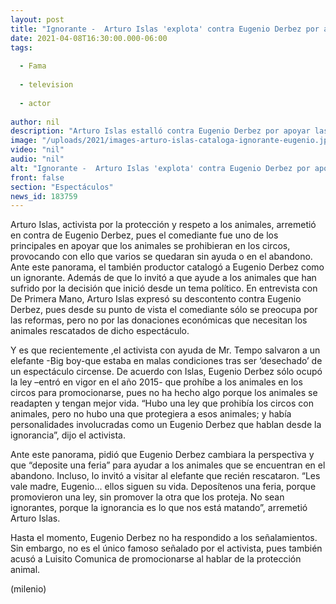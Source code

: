 ```yaml
---
layout: post
title: "Ignorante -  Arturo Islas 'explota' contra Eugenio Derbez por apoyar prohibición de animales en circos"
date: 2021-04-08T16:30:00.000-06:00
tags:
  
  - Fama
  
  - television
  
  - actor
  
author: nil
description: "Arturo Islas estalló contra Eugenio Derbez por apoyar las leyes desde la ignorancia; pidió que investiguen antes de dejar al abandono a los animales. Esto tras rescatar un elefante afectado por la ley que prohíbe los animales en circos: les vale mad."
image: "/uploads/2021/images-arturo-islas-cataloga-ignorante-eugenio.jpg"
video: "nil"
audio: "nil"
alt: "Ignorante -  Arturo Islas 'explota' contra Eugenio Derbez por apoyar prohibición de animales en circos"
front: false
section: "Espectáculos"
news_id: 183759
---
```


Arturo Islas, activista por la protección y respeto a los animales, arremetió en contra de Eugenio Derbez, pues el comediante fue uno de los principales en apoyar que los animales se prohibieran en los circos, provocando con ello que varios se quedaran sin ayuda o en el abandono. Ante este panorama, el también productor catalogó a Eugenio Derbez como un ignorante. Además de que lo invitó a que ayude a los animales que han sufrido por la decisión que inició desde un tema político. En entrevista con De Primera Mano, Arturo Islas expresó su descontento contra Eugenio Derbez, pues desde su punto de vista el comediante sólo se preocupa por las reformas, pero no por las donaciones económicas que necesitan los animales rescatados de dicho espectáculo.

Y es que recientemente ,el activista con ayuda de Mr. Tempo salvaron a un elefante -Big boy-que estaba en malas condiciones tras ser ‘desechado’ de un espectáculo circense. De acuerdo con Islas, Eugenio Derbez sólo ocupó la ley –entró en vigor en el año 2015- que prohíbe a los animales en los circos para promocionarse, pues no ha hecho algo porque los animales se readapten y tengan mejor vida. “Hubo una ley que prohibía los circos con animales, pero no hubo una que protegiera a esos animales; y había personalidades involucradas como un Eugenio Derbez que hablan desde la ignorancia”, dijo el activista. 

Ante este panorama, pidió que Eugenio Derbez cambiara la perspectiva y que “deposite una feria” para ayudar a los animales que se encuentran en el abandono. Incluso, lo invitó a visitar al elefante que recién rescataron. “Les vale madre, Eugenio... ellos siguen su vida.  Deposítenos una feria, porque promovieron una ley, sin promover la otra que los proteja. No sean ignorantes, porque la ignorancia es lo que nos está matando”, arremetió Arturo Islas. 

Hasta el momento, Eugenio Derbez no ha respondido a los señalamientos. Sin embargo, no es el único famoso señalado por el activista, pues también acusó a Luisito Comunica de promocionarse al hablar de la protección animal. 

(milenio)